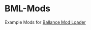 # BML-Mods
Example Mods for [Ballance Mod Loader](https://github.com/Gamepiaynmo/BallanceModLoader)
